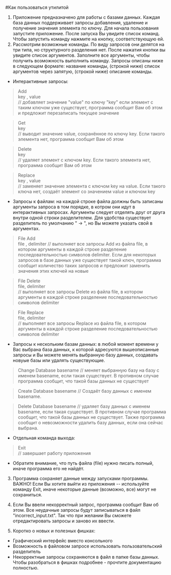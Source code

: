 #Как пользоваться утилитой
1) Приложение предназначено для работы с базами данных. Каждая база данных поддерживает запросы
добавления, удаление и получение значения элемента по ключу. Для начала пользования запустите приложение. 
После запуска Вы увидите список команд. Чтобы запустить команду нажмите на кнопку, соответствующую ей.
2) Рассмотрим возможные команды. По виду запросов они делятся на три типа, но структурного разделения нет.
После нажатия кнопки вы увидите список аргументов. Заполните все аргументы, чтобы получить возможность выполнить команду.
Запросы описаны ниже в следующем формате: название команды, (строкой ниже) список аргументов 
через запятую, (строкой ниже) описание команды.
* Интерактивные запросы:
> Add  
> key , value  
// добавляет значение "value" по ключу "key" если элемент с таким
> ключом уже существует, программа сообщит Вам об этом и предложит перезаписать текущее значение

> Get  
> key  
> // выводит значение value, сохранённое по ключу key. Если такого элемента нет, программа сообщит Вам об этом

> Delete   
> key  
> // удаляет элемент с ключом key. Если такого элемента нет, программа сообщит Вам об этом  

> Replace  
> key , value  
> // заменяет значение элемента с ключом key на value. Если такого
> ключа нет, создаёт элемент со значением value и ключом key
 
* Запросы к файлам: на каждой строке файла должны быть записаны аргументы запроса в том порядке, в котром они идут
в интерактивных запросах. Аргументы следует отделять друг от друга внутри одной строки разделителем. Для удобства 
существует разделитель по умолчанию " -> ", но Вы можете указать свой в аргументах.

> File Add  
> file , delimiter 
> // выполняет все запросы Add из файла file, в котором аргументы в каждой строке разделение последовательностью символов
> delimiter. Если для некоторых запросов в базе данных уже существует такой ключ, программа сообщит количество таких запросов
> и предложит заменить значения этих ключей на новые

> File Delete  
> file, delimiter  
> // выполняет все запросы Delete из файла file, в котором аргументы в каждой строке разделение последовательностью символов
> delimiter
 
> File Replace  
> file, delimiter  
> // выполняет все запросы Replace из файла file, в котором аргументы в каждой строке разделение последовательностью символов
> delimiter
 
* Запросы к нескольким базам данных: в любой момент времени у Вас выбрана база данных, к которой адресуются
вышеописанные запросы и Вы можете менять выбранную базу данных, создавать новуые базы или удалять существующие.

> Change Database
> basename
> // меняет выбранную базу на базу с именем basename, если такая существует. В противном случае программа сообщит,
> что такой базы данных не существует

> Create Database
> basename
> // Создаёт базу данных с именем basename.

> Delete Database
> basename
> // удаляет базу данных с именем basename, если такая существует. В противном случае программа сообщит,
> что такой базы данных не существует. Также программа сообщит о невозможности удалить базу данных, если она сейчас выбрана.

* Отдельная команда выхода: 

> Exit   
> // завершает работу приложения

* Обратите внимание, что путь файла (file) нужно писать полный,
иначе программа его не найдёт.

3) Программа сохраняет данные между запусками программы. ВАЖНО! Если Вы хотите выйти из приложения -- используйте команду
Exit, иначе некоторые данные (возможно, все) могут не сохраниться.
4) Если Вы ввели некорректный запрос, программа сообщит Вам об этом.
Все неудачные запросы будут записываться в файл "incorrect_input.txt".
Так что при желании Вы сможете отредактировать запросы и заново их ввести.

5) Коротко о новых и полезных фишках:
* Графический интерфейс вместо консольного
* Возможность в файловом запросе использовать пользовательский разделитель
* Некорректные запросы сохраняются в файл в папке базы данных.
Чтобы разобраться в фишках подробнее - прочтите документацию полностью.